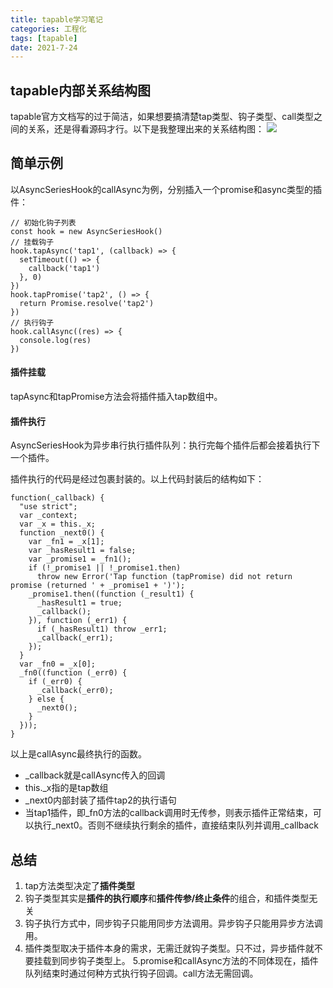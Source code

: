 ```yaml
---
title: tapable学习笔记
categories: 工程化
tags: [tapable]
date: 2021-7-24
---  
```


## tapable内部关系结构图
tapable官方文档写的过于简洁，如果想要搞清楚tap类型、钩子类型、call类型之间的关系，还是得看源码才行。以下是我整理出来的关系结构图：
![](https://sharemeans.oss-cn-guangzhou.aliyuncs.com/picture/2021-7-24/1627102887500-tapable%E5%85%B3%E7%B3%BB%E7%BB%93%E6%9E%84%E5%9B%BE.png)

## 简单示例
以AsyncSeriesHook的callAsync为例，分别插入一个promise和async类型的插件：
```
// 初始化钩子列表
const hook = new AsyncSeriesHook()
// 挂载钩子
hook.tapAsync('tap1', (callback) => {
  setTimeout(() => {
    callback('tap1')
  }, 0)
})
hook.tapPromise('tap2', () => {
  return Promise.resolve('tap2')
})
// 执行钩子
hook.callAsync((res) => {
  console.log(res)
})
```

#### 插件挂载
tapAsync和tapPromise方法会将插件插入tap数组中。
#### 插件执行
AsyncSeriesHook为异步串行执行插件队列：执行完每个插件后都会接着执行下一个插件。

插件执行的代码是经过包裹封装的。以上代码封装后的结构如下：
```
function(_callback) {
  "use strict";
  var _context;
  var _x = this._x;
  function _next0() {
    var _fn1 = _x[1];
    var _hasResult1 = false;
    var _promise1 = _fn1();
    if (!_promise1 || !_promise1.then)
      throw new Error('Tap function (tapPromise) did not return promise (returned ' + _promise1 + ')');
    _promise1.then((function (_result1) {
      _hasResult1 = true;
      _callback();
    }), function (_err1) {
      if (_hasResult1) throw _err1;
      _callback(_err1);
    });
  }
  var _fn0 = _x[0];
  _fn0((function (_err0) {
    if (_err0) {
      _callback(_err0);
    } else {
      _next0();
    }
  }));
}
```
以上是callAsync最终执行的函数。
- _callback就是callAsync传入的回调
- this._x指的是tap数组
- _next0内部封装了插件tap2的执行语句
- 当tap1插件，即_fn0方法的callback调用时无传参，则表示插件正常结束，可以执行_next0。否则不继续执行剩余的插件，直接结束队列并调用_callback

## 总结
1. tap方法类型决定了**插件类型**
2. 钩子类型其实是**插件的执行顺序**和**插件传参/终止条件**的组合，和插件类型无关
3. 钩子执行方式中，同步钩子只能用同步方法调用。异步钩子只能用异步方法调用。
4. 插件类型取决于插件本身的需求，无需迁就钩子类型。只不过，异步插件就不要挂载到同步钩子类型上。
5.promise和callAsync方法的不同体现在，插件队列结束时通过何种方式执行钩子回调。call方法无需回调。

